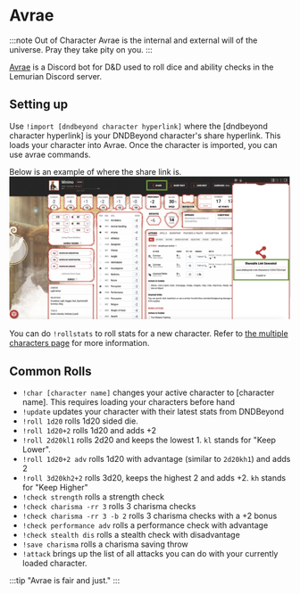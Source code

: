 # Avrae

:::note Out of Character
Avrae is the internal and external will of the universe. Pray they take pity on you.
:::

[Avrae](https://avrae.io/) is a Discord bot for D&D used to roll dice and ability checks in the Lemurian Discord server.

## Setting up

Use `!import [dndbeyond character hyperlink]` where the [dndbeyond character hyperlink] is your DNDBeyond character's share hyperlink. This loads your character into Avrae. Once the character is imported, you can use avrae commands.

Below is an example of where the share link is.
![Avrae_Example](avrae_share_example.png)

You can do `!rollstats` to roll stats for a new character. Refer to [the multiple characters page](../multiple_characters) for more information.

## Common Rolls

- `!char [character name]` changes your active character to [character name]. This requires loading your characters before hand
- `!update` updates your character with their latest stats from DNDBeyond
- `!roll 1d20` rolls 1d20 sided die.
- `!roll 1d20+2` rolls 1d20 and adds +2
- `!roll 2d20kl1` rolls 2d20 and keeps the lowest 1. `kl` stands for "Keep Lower".
- `!roll 1d20+2 adv` rolls 1d20 with advantage (similar to `2d20kh1`) and adds 2
- `!roll 3d20kh2+2` rolls 3d20, keeps the highest 2 and adds +2. `kh` stands for "Keep Higher"
- `!check strength` rolls a strength check
- `!check charisma -rr 3` rolls 3 charisma checks
- `!check charisma -rr 3 -b 2` rolls 3 charisma checks with a +2 bonus
- `!check performance adv` rolls a performance check with advantage
- `!check stealth dis` rolls a stealth check with disadvantage
- `!save charisma` rolls a charisma saving throw
- `!attack` brings up the list of all attacks you can do with your currently loaded character.

:::tip
"Avrae is fair and just."
:::

